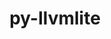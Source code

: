 ---
title: "py-llvmlite"
layout: cache
categories: [package, develop]
meta: {"versions": ["0.41.1"], "compilers": ["gcc@=11.4.0", "gcc@=9.4.0", "oneapi@=2024.2.0"], "oss": ["ubuntu20.04", "ubuntu22.04"], "platforms": ["linux"], "targets": ["neoverse_v1", "ppc64le", "x86_64_v3"], "stacks": ["e4s", "e4s-neoverse_v1", "e4s-oneapi", "e4s-power", "root"], "num_specs": 78, "num_specs_by_stack": {"root": 78, "e4s-power": 20, "e4s-neoverse_v1": 20, "e4s": 20, "e4s-oneapi": 18}}
spec_details: [{"hash": "eltafhulg2cyheyqznkdqvkswkzu4xz7", "compiler": "gcc@=9.4.0", "versions": ["0.41.1"], "os": "ubuntu20.04", "platform": "linux", "target": "ppc64le", "variants": ["build_system=python_pip"], "stacks": ["root", "e4s-power"], "size": "-", "tarball": "https://binaries.spack.io/develop/build_cache/linux-ubuntu20.04-ppc64le/gcc-9.4.0/py-llvmlite-0.41.1/linux-ubuntu20.04-ppc64le-gcc-9.4.0-py-llvmlite-0.41.1-eltafhulg2cyheyqznkdqvkswkzu4xz7.spack"}, {"hash": "fb5jutfmljw6t3un3uj6cmgeozw5u63t", "compiler": "gcc@=9.4.0", "versions": ["0.41.1"], "os": "ubuntu20.04", "platform": "linux", "target": "ppc64le", "variants": ["build_system=python_pip"], "stacks": ["root", "e4s-power"], "size": "-", "tarball": "https://binaries.spack.io/develop/build_cache/linux-ubuntu20.04-ppc64le/gcc-9.4.0/py-llvmlite-0.41.1/linux-ubuntu20.04-ppc64le-gcc-9.4.0-py-llvmlite-0.41.1-fb5jutfmljw6t3un3uj6cmgeozw5u63t.spack"}, {"hash": "ix4km6jstipb5vanhral4es5jl7kjmf5", "compiler": "gcc@=9.4.0", "versions": ["0.41.1"], "os": "ubuntu20.04", "platform": "linux", "target": "ppc64le", "variants": ["build_system=python_pip"], "stacks": ["root", "e4s-power"], "size": "-", "tarball": "https://binaries.spack.io/develop/build_cache/linux-ubuntu20.04-ppc64le/gcc-9.4.0/py-llvmlite-0.41.1/linux-ubuntu20.04-ppc64le-gcc-9.4.0-py-llvmlite-0.41.1-ix4km6jstipb5vanhral4es5jl7kjmf5.spack"}, {"hash": "cdiwy4cauh6lemdyxdidy2foljpcz572", "compiler": "gcc@=9.4.0", "versions": ["0.41.1"], "os": "ubuntu20.04", "platform": "linux", "target": "ppc64le", "variants": ["build_system=python_pip"], "stacks": ["root", "e4s-power"], "size": "-", "tarball": "https://binaries.spack.io/develop/build_cache/linux-ubuntu20.04-ppc64le/gcc-9.4.0/py-llvmlite-0.41.1/linux-ubuntu20.04-ppc64le-gcc-9.4.0-py-llvmlite-0.41.1-cdiwy4cauh6lemdyxdidy2foljpcz572.spack"}, {"hash": "5bzgobxwaeyflvh62xthfgx3vozvue3k", "compiler": "gcc@=9.4.0", "versions": ["0.41.1"], "os": "ubuntu20.04", "platform": "linux", "target": "ppc64le", "variants": ["build_system=python_pip"], "stacks": ["root", "e4s-power"], "size": "-", "tarball": "https://binaries.spack.io/develop/build_cache/linux-ubuntu20.04-ppc64le/gcc-9.4.0/py-llvmlite-0.41.1/linux-ubuntu20.04-ppc64le-gcc-9.4.0-py-llvmlite-0.41.1-5bzgobxwaeyflvh62xthfgx3vozvue3k.spack"}, {"hash": "4mbnlsk4m6hlaypozzjt7j3pbdxrewmy", "compiler": "gcc@=9.4.0", "versions": ["0.41.1"], "os": "ubuntu20.04", "platform": "linux", "target": "ppc64le", "variants": ["build_system=python_pip"], "stacks": ["root", "e4s-power"], "size": "-", "tarball": "https://binaries.spack.io/develop/build_cache/linux-ubuntu20.04-ppc64le/gcc-9.4.0/py-llvmlite-0.41.1/linux-ubuntu20.04-ppc64le-gcc-9.4.0-py-llvmlite-0.41.1-4mbnlsk4m6hlaypozzjt7j3pbdxrewmy.spack"}, {"hash": "hwnhhtcoemhqozp6lgdzoli5zzsqad4q", "compiler": "gcc@=9.4.0", "versions": ["0.41.1"], "os": "ubuntu20.04", "platform": "linux", "target": "ppc64le", "variants": ["build_system=python_pip"], "stacks": ["root", "e4s-power"], "size": "-", "tarball": "https://binaries.spack.io/develop/build_cache/linux-ubuntu20.04-ppc64le/gcc-9.4.0/py-llvmlite-0.41.1/linux-ubuntu20.04-ppc64le-gcc-9.4.0-py-llvmlite-0.41.1-hwnhhtcoemhqozp6lgdzoli5zzsqad4q.spack"}, {"hash": "sl2lctiawpzdumoewiw72rxdnsqelwfc", "compiler": "gcc@=9.4.0", "versions": ["0.41.1"], "os": "ubuntu20.04", "platform": "linux", "target": "ppc64le", "variants": ["build_system=python_pip"], "stacks": ["root", "e4s-power"], "size": "-", "tarball": "https://binaries.spack.io/develop/build_cache/linux-ubuntu20.04-ppc64le/gcc-9.4.0/py-llvmlite-0.41.1/linux-ubuntu20.04-ppc64le-gcc-9.4.0-py-llvmlite-0.41.1-sl2lctiawpzdumoewiw72rxdnsqelwfc.spack"}, {"hash": "blvyviscavylpccog6x6pvic3xvorepr", "compiler": "gcc@=9.4.0", "versions": ["0.41.1"], "os": "ubuntu20.04", "platform": "linux", "target": "ppc64le", "variants": ["build_system=python_pip"], "stacks": ["root", "e4s-power"], "size": "-", "tarball": "https://binaries.spack.io/develop/build_cache/linux-ubuntu20.04-ppc64le/gcc-9.4.0/py-llvmlite-0.41.1/linux-ubuntu20.04-ppc64le-gcc-9.4.0-py-llvmlite-0.41.1-blvyviscavylpccog6x6pvic3xvorepr.spack"}, {"hash": "b4zkfnxrtkotw4nqlylx4krmp5yc4t2l", "compiler": "gcc@=9.4.0", "versions": ["0.41.1"], "os": "ubuntu20.04", "platform": "linux", "target": "ppc64le", "variants": ["build_system=python_pip"], "stacks": ["root", "e4s-power"], "size": "-", "tarball": "https://binaries.spack.io/develop/build_cache/linux-ubuntu20.04-ppc64le/gcc-9.4.0/py-llvmlite-0.41.1/linux-ubuntu20.04-ppc64le-gcc-9.4.0-py-llvmlite-0.41.1-b4zkfnxrtkotw4nqlylx4krmp5yc4t2l.spack"}, {"hash": "csevj5diiu35hustuimogmouokrkd6x6", "compiler": "gcc@=9.4.0", "versions": ["0.41.1"], "os": "ubuntu20.04", "platform": "linux", "target": "ppc64le", "variants": ["build_system=python_pip"], "stacks": ["root", "e4s-power"], "size": "-", "tarball": "https://binaries.spack.io/develop/build_cache/linux-ubuntu20.04-ppc64le/gcc-9.4.0/py-llvmlite-0.41.1/linux-ubuntu20.04-ppc64le-gcc-9.4.0-py-llvmlite-0.41.1-csevj5diiu35hustuimogmouokrkd6x6.spack"}, {"hash": "dl7kbri4syvpyu7yoiitma6326mv3p5a", "compiler": "gcc@=9.4.0", "versions": ["0.41.1"], "os": "ubuntu20.04", "platform": "linux", "target": "ppc64le", "variants": ["build_system=python_pip"], "stacks": ["root", "e4s-power"], "size": "-", "tarball": "https://binaries.spack.io/develop/build_cache/linux-ubuntu20.04-ppc64le/gcc-9.4.0/py-llvmlite-0.41.1/linux-ubuntu20.04-ppc64le-gcc-9.4.0-py-llvmlite-0.41.1-dl7kbri4syvpyu7yoiitma6326mv3p5a.spack"}, {"hash": "fojc4ynhz5aq3nib36emn65ptgimxqpl", "compiler": "gcc@=9.4.0", "versions": ["0.41.1"], "os": "ubuntu20.04", "platform": "linux", "target": "ppc64le", "variants": ["build_system=python_pip"], "stacks": ["root", "e4s-power"], "size": "-", "tarball": "https://binaries.spack.io/develop/build_cache/linux-ubuntu20.04-ppc64le/gcc-9.4.0/py-llvmlite-0.41.1/linux-ubuntu20.04-ppc64le-gcc-9.4.0-py-llvmlite-0.41.1-fojc4ynhz5aq3nib36emn65ptgimxqpl.spack"}, {"hash": "rn25tl2klnsltnqyo5vesqohtvyjigg2", "compiler": "gcc@=9.4.0", "versions": ["0.41.1"], "os": "ubuntu20.04", "platform": "linux", "target": "ppc64le", "variants": ["build_system=python_pip"], "stacks": ["root", "e4s-power"], "size": "-", "tarball": "https://binaries.spack.io/develop/build_cache/linux-ubuntu20.04-ppc64le/gcc-9.4.0/py-llvmlite-0.41.1/linux-ubuntu20.04-ppc64le-gcc-9.4.0-py-llvmlite-0.41.1-rn25tl2klnsltnqyo5vesqohtvyjigg2.spack"}, {"hash": "t2ul6up66b64lpkopukxktnkk7ookosj", "compiler": "gcc@=9.4.0", "versions": ["0.41.1"], "os": "ubuntu20.04", "platform": "linux", "target": "ppc64le", "variants": ["build_system=python_pip"], "stacks": ["root", "e4s-power"], "size": "-", "tarball": "https://binaries.spack.io/develop/build_cache/linux-ubuntu20.04-ppc64le/gcc-9.4.0/py-llvmlite-0.41.1/linux-ubuntu20.04-ppc64le-gcc-9.4.0-py-llvmlite-0.41.1-t2ul6up66b64lpkopukxktnkk7ookosj.spack"}, {"hash": "jqzg26cpabnuhz72ryamjlezl2nj5ik3", "compiler": "gcc@=9.4.0", "versions": ["0.41.1"], "os": "ubuntu20.04", "platform": "linux", "target": "ppc64le", "variants": ["build_system=python_pip"], "stacks": ["root", "e4s-power"], "size": "-", "tarball": "https://binaries.spack.io/develop/build_cache/linux-ubuntu20.04-ppc64le/gcc-9.4.0/py-llvmlite-0.41.1/linux-ubuntu20.04-ppc64le-gcc-9.4.0-py-llvmlite-0.41.1-jqzg26cpabnuhz72ryamjlezl2nj5ik3.spack"}, {"hash": "z77psb64qv3z3wgthwtwvctie637jbtm", "compiler": "gcc@=9.4.0", "versions": ["0.41.1"], "os": "ubuntu20.04", "platform": "linux", "target": "ppc64le", "variants": ["build_system=python_pip"], "stacks": ["root", "e4s-power"], "size": "-", "tarball": "https://binaries.spack.io/develop/build_cache/linux-ubuntu20.04-ppc64le/gcc-9.4.0/py-llvmlite-0.41.1/linux-ubuntu20.04-ppc64le-gcc-9.4.0-py-llvmlite-0.41.1-z77psb64qv3z3wgthwtwvctie637jbtm.spack"}, {"hash": "uwyyombg5fvcmqfs2yssbpgfvjixgklp", "compiler": "gcc@=9.4.0", "versions": ["0.41.1"], "os": "ubuntu20.04", "platform": "linux", "target": "ppc64le", "variants": ["build_system=python_pip"], "stacks": ["root", "e4s-power"], "size": "-", "tarball": "https://binaries.spack.io/develop/build_cache/linux-ubuntu20.04-ppc64le/gcc-9.4.0/py-llvmlite-0.41.1/linux-ubuntu20.04-ppc64le-gcc-9.4.0-py-llvmlite-0.41.1-uwyyombg5fvcmqfs2yssbpgfvjixgklp.spack"}, {"hash": "r4ajs3fxq7jmiziylck4kercejahjgbo", "compiler": "gcc@=9.4.0", "versions": ["0.41.1"], "os": "ubuntu20.04", "platform": "linux", "target": "ppc64le", "variants": ["build_system=python_pip"], "stacks": ["root", "e4s-power"], "size": "-", "tarball": "https://binaries.spack.io/develop/build_cache/linux-ubuntu20.04-ppc64le/gcc-9.4.0/py-llvmlite-0.41.1/linux-ubuntu20.04-ppc64le-gcc-9.4.0-py-llvmlite-0.41.1-r4ajs3fxq7jmiziylck4kercejahjgbo.spack"}, {"hash": "w2wn72n3akaae6zwi43wr7l576ny5ulu", "compiler": "gcc@=9.4.0", "versions": ["0.41.1"], "os": "ubuntu20.04", "platform": "linux", "target": "ppc64le", "variants": ["build_system=python_pip"], "stacks": ["root", "e4s-power"], "size": "-", "tarball": "https://binaries.spack.io/develop/build_cache/linux-ubuntu20.04-ppc64le/gcc-9.4.0/py-llvmlite-0.41.1/linux-ubuntu20.04-ppc64le-gcc-9.4.0-py-llvmlite-0.41.1-w2wn72n3akaae6zwi43wr7l576ny5ulu.spack"}, {"hash": "zykppzdl2nxowq333ctehcpa2nowgzbq", "compiler": "gcc@=11.4.0", "versions": ["0.41.1"], "os": "ubuntu22.04", "platform": "linux", "target": "neoverse_v1", "variants": ["build_system=python_pip"], "stacks": ["e4s-neoverse_v1", "root"], "size": "-", "tarball": "https://binaries.spack.io/develop/build_cache/linux-ubuntu22.04-neoverse_v1/gcc-11.4.0/py-llvmlite-0.41.1/linux-ubuntu22.04-neoverse_v1-gcc-11.4.0-py-llvmlite-0.41.1-zykppzdl2nxowq333ctehcpa2nowgzbq.spack"}, {"hash": "py3vra34jmmsxzwap4sipbawpwpntgxq", "compiler": "gcc@=11.4.0", "versions": ["0.41.1"], "os": "ubuntu22.04", "platform": "linux", "target": "neoverse_v1", "variants": ["build_system=python_pip"], "stacks": ["e4s-neoverse_v1", "root"], "size": "-", "tarball": "https://binaries.spack.io/develop/build_cache/linux-ubuntu22.04-neoverse_v1/gcc-11.4.0/py-llvmlite-0.41.1/linux-ubuntu22.04-neoverse_v1-gcc-11.4.0-py-llvmlite-0.41.1-py3vra34jmmsxzwap4sipbawpwpntgxq.spack"}, {"hash": "wf6s5llxsvt3j63kpyy3qeqa5gm6nu5t", "compiler": "gcc@=11.4.0", "versions": ["0.41.1"], "os": "ubuntu22.04", "platform": "linux", "target": "neoverse_v1", "variants": ["build_system=python_pip"], "stacks": ["e4s-neoverse_v1", "root"], "size": "-", "tarball": "https://binaries.spack.io/develop/build_cache/linux-ubuntu22.04-neoverse_v1/gcc-11.4.0/py-llvmlite-0.41.1/linux-ubuntu22.04-neoverse_v1-gcc-11.4.0-py-llvmlite-0.41.1-wf6s5llxsvt3j63kpyy3qeqa5gm6nu5t.spack"}, {"hash": "4sfhbflhwfqxea5ewtq6e7disceigszs", "compiler": "gcc@=11.4.0", "versions": ["0.41.1"], "os": "ubuntu22.04", "platform": "linux", "target": "neoverse_v1", "variants": ["build_system=python_pip"], "stacks": ["e4s-neoverse_v1", "root"], "size": "-", "tarball": "https://binaries.spack.io/develop/build_cache/linux-ubuntu22.04-neoverse_v1/gcc-11.4.0/py-llvmlite-0.41.1/linux-ubuntu22.04-neoverse_v1-gcc-11.4.0-py-llvmlite-0.41.1-4sfhbflhwfqxea5ewtq6e7disceigszs.spack"}, {"hash": "w3dxj6bv7mopsbrxrow74oafo5oovewj", "compiler": "gcc@=11.4.0", "versions": ["0.41.1"], "os": "ubuntu22.04", "platform": "linux", "target": "neoverse_v1", "variants": ["build_system=python_pip"], "stacks": ["e4s-neoverse_v1", "root"], "size": "-", "tarball": "https://binaries.spack.io/develop/build_cache/linux-ubuntu22.04-neoverse_v1/gcc-11.4.0/py-llvmlite-0.41.1/linux-ubuntu22.04-neoverse_v1-gcc-11.4.0-py-llvmlite-0.41.1-w3dxj6bv7mopsbrxrow74oafo5oovewj.spack"}, {"hash": "b7ncmor5hatimehtkbxcv7dd27pztrvr", "compiler": "gcc@=11.4.0", "versions": ["0.41.1"], "os": "ubuntu22.04", "platform": "linux", "target": "neoverse_v1", "variants": ["build_system=python_pip"], "stacks": ["e4s-neoverse_v1", "root"], "size": "-", "tarball": "https://binaries.spack.io/develop/build_cache/linux-ubuntu22.04-neoverse_v1/gcc-11.4.0/py-llvmlite-0.41.1/linux-ubuntu22.04-neoverse_v1-gcc-11.4.0-py-llvmlite-0.41.1-b7ncmor5hatimehtkbxcv7dd27pztrvr.spack"}, {"hash": "knd72rlmgldn37spjju5emniy3r4quzy", "compiler": "gcc@=11.4.0", "versions": ["0.41.1"], "os": "ubuntu22.04", "platform": "linux", "target": "neoverse_v1", "variants": ["build_system=python_pip"], "stacks": ["e4s-neoverse_v1", "root"], "size": "-", "tarball": "https://binaries.spack.io/develop/build_cache/linux-ubuntu22.04-neoverse_v1/gcc-11.4.0/py-llvmlite-0.41.1/linux-ubuntu22.04-neoverse_v1-gcc-11.4.0-py-llvmlite-0.41.1-knd72rlmgldn37spjju5emniy3r4quzy.spack"}, {"hash": "daqbra7bebycncnh5cqk6kq5nayeppzh", "compiler": "gcc@=11.4.0", "versions": ["0.41.1"], "os": "ubuntu22.04", "platform": "linux", "target": "neoverse_v1", "variants": ["build_system=python_pip"], "stacks": ["e4s-neoverse_v1", "root"], "size": "-", "tarball": "https://binaries.spack.io/develop/build_cache/linux-ubuntu22.04-neoverse_v1/gcc-11.4.0/py-llvmlite-0.41.1/linux-ubuntu22.04-neoverse_v1-gcc-11.4.0-py-llvmlite-0.41.1-daqbra7bebycncnh5cqk6kq5nayeppzh.spack"}, {"hash": "57ybutxdcoqtesiden52xbzpfcfeey75", "compiler": "gcc@=11.4.0", "versions": ["0.41.1"], "os": "ubuntu22.04", "platform": "linux", "target": "neoverse_v1", "variants": ["build_system=python_pip"], "stacks": ["e4s-neoverse_v1", "root"], "size": "-", "tarball": "https://binaries.spack.io/develop/build_cache/linux-ubuntu22.04-neoverse_v1/gcc-11.4.0/py-llvmlite-0.41.1/linux-ubuntu22.04-neoverse_v1-gcc-11.4.0-py-llvmlite-0.41.1-57ybutxdcoqtesiden52xbzpfcfeey75.spack"}, {"hash": "acenwlllxqbzkybd4nrsullo3bq4ml5g", "compiler": "gcc@=11.4.0", "versions": ["0.41.1"], "os": "ubuntu22.04", "platform": "linux", "target": "neoverse_v1", "variants": ["build_system=python_pip"], "stacks": ["e4s-neoverse_v1", "root"], "size": "-", "tarball": "https://binaries.spack.io/develop/build_cache/linux-ubuntu22.04-neoverse_v1/gcc-11.4.0/py-llvmlite-0.41.1/linux-ubuntu22.04-neoverse_v1-gcc-11.4.0-py-llvmlite-0.41.1-acenwlllxqbzkybd4nrsullo3bq4ml5g.spack"}, {"hash": "2py2qnmmqm3nravzlc27hacvbh5tnazc", "compiler": "gcc@=11.4.0", "versions": ["0.41.1"], "os": "ubuntu22.04", "platform": "linux", "target": "neoverse_v1", "variants": ["build_system=python_pip"], "stacks": ["e4s-neoverse_v1", "root"], "size": "-", "tarball": "https://binaries.spack.io/develop/build_cache/linux-ubuntu22.04-neoverse_v1/gcc-11.4.0/py-llvmlite-0.41.1/linux-ubuntu22.04-neoverse_v1-gcc-11.4.0-py-llvmlite-0.41.1-2py2qnmmqm3nravzlc27hacvbh5tnazc.spack"}, {"hash": "xblo6uhmljh6mnn7ohxszna7uxpduxn2", "compiler": "gcc@=11.4.0", "versions": ["0.41.1"], "os": "ubuntu22.04", "platform": "linux", "target": "neoverse_v1", "variants": ["build_system=python_pip"], "stacks": ["e4s-neoverse_v1", "root"], "size": "-", "tarball": "https://binaries.spack.io/develop/build_cache/linux-ubuntu22.04-neoverse_v1/gcc-11.4.0/py-llvmlite-0.41.1/linux-ubuntu22.04-neoverse_v1-gcc-11.4.0-py-llvmlite-0.41.1-xblo6uhmljh6mnn7ohxszna7uxpduxn2.spack"}, {"hash": "etzgpfzrgvaygf7sttps5nmkvgwfixc3", "compiler": "gcc@=11.4.0", "versions": ["0.41.1"], "os": "ubuntu22.04", "platform": "linux", "target": "neoverse_v1", "variants": ["build_system=python_pip"], "stacks": ["e4s-neoverse_v1", "root"], "size": "-", "tarball": "https://binaries.spack.io/develop/build_cache/linux-ubuntu22.04-neoverse_v1/gcc-11.4.0/py-llvmlite-0.41.1/linux-ubuntu22.04-neoverse_v1-gcc-11.4.0-py-llvmlite-0.41.1-etzgpfzrgvaygf7sttps5nmkvgwfixc3.spack"}, {"hash": "oin6tbvjc6emhw3m3cpoxcypz2ypbuec", "compiler": "gcc@=11.4.0", "versions": ["0.41.1"], "os": "ubuntu22.04", "platform": "linux", "target": "neoverse_v1", "variants": ["build_system=python_pip"], "stacks": ["e4s-neoverse_v1", "root"], "size": "-", "tarball": "https://binaries.spack.io/develop/build_cache/linux-ubuntu22.04-neoverse_v1/gcc-11.4.0/py-llvmlite-0.41.1/linux-ubuntu22.04-neoverse_v1-gcc-11.4.0-py-llvmlite-0.41.1-oin6tbvjc6emhw3m3cpoxcypz2ypbuec.spack"}, {"hash": "ydvckafqbuqzthtja2engrak2t5y7ksl", "compiler": "gcc@=11.4.0", "versions": ["0.41.1"], "os": "ubuntu22.04", "platform": "linux", "target": "neoverse_v1", "variants": ["build_system=python_pip"], "stacks": ["e4s-neoverse_v1", "root"], "size": "-", "tarball": "https://binaries.spack.io/develop/build_cache/linux-ubuntu22.04-neoverse_v1/gcc-11.4.0/py-llvmlite-0.41.1/linux-ubuntu22.04-neoverse_v1-gcc-11.4.0-py-llvmlite-0.41.1-ydvckafqbuqzthtja2engrak2t5y7ksl.spack"}, {"hash": "e7lyr3whta67wys6quk2av3ovyyf2uii", "compiler": "gcc@=11.4.0", "versions": ["0.41.1"], "os": "ubuntu22.04", "platform": "linux", "target": "neoverse_v1", "variants": ["build_system=python_pip"], "stacks": ["e4s-neoverse_v1", "root"], "size": "-", "tarball": "https://binaries.spack.io/develop/build_cache/linux-ubuntu22.04-neoverse_v1/gcc-11.4.0/py-llvmlite-0.41.1/linux-ubuntu22.04-neoverse_v1-gcc-11.4.0-py-llvmlite-0.41.1-e7lyr3whta67wys6quk2av3ovyyf2uii.spack"}, {"hash": "mbqdvff5fxpdmd2ef435ljlrwix6753l", "compiler": "gcc@=11.4.0", "versions": ["0.41.1"], "os": "ubuntu22.04", "platform": "linux", "target": "neoverse_v1", "variants": ["build_system=python_pip"], "stacks": ["e4s-neoverse_v1", "root"], "size": "-", "tarball": "https://binaries.spack.io/develop/build_cache/linux-ubuntu22.04-neoverse_v1/gcc-11.4.0/py-llvmlite-0.41.1/linux-ubuntu22.04-neoverse_v1-gcc-11.4.0-py-llvmlite-0.41.1-mbqdvff5fxpdmd2ef435ljlrwix6753l.spack"}, {"hash": "pqzkl5stiykmfobkh4nhfg2ozdib2lnb", "compiler": "gcc@=11.4.0", "versions": ["0.41.1"], "os": "ubuntu22.04", "platform": "linux", "target": "neoverse_v1", "variants": ["build_system=python_pip"], "stacks": ["e4s-neoverse_v1", "root"], "size": "-", "tarball": "https://binaries.spack.io/develop/build_cache/linux-ubuntu22.04-neoverse_v1/gcc-11.4.0/py-llvmlite-0.41.1/linux-ubuntu22.04-neoverse_v1-gcc-11.4.0-py-llvmlite-0.41.1-pqzkl5stiykmfobkh4nhfg2ozdib2lnb.spack"}, {"hash": "ozwvasuk57regurbqm7re56zigzp5f3o", "compiler": "gcc@=11.4.0", "versions": ["0.41.1"], "os": "ubuntu22.04", "platform": "linux", "target": "neoverse_v1", "variants": ["build_system=python_pip"], "stacks": ["e4s-neoverse_v1", "root"], "size": "-", "tarball": "https://binaries.spack.io/develop/build_cache/linux-ubuntu22.04-neoverse_v1/gcc-11.4.0/py-llvmlite-0.41.1/linux-ubuntu22.04-neoverse_v1-gcc-11.4.0-py-llvmlite-0.41.1-ozwvasuk57regurbqm7re56zigzp5f3o.spack"}, {"hash": "t3obr2ksqdbdweql34fjvmkzv6wheswg", "compiler": "gcc@=11.4.0", "versions": ["0.41.1"], "os": "ubuntu22.04", "platform": "linux", "target": "neoverse_v1", "variants": ["build_system=python_pip"], "stacks": ["e4s-neoverse_v1", "root"], "size": "-", "tarball": "https://binaries.spack.io/develop/build_cache/linux-ubuntu22.04-neoverse_v1/gcc-11.4.0/py-llvmlite-0.41.1/linux-ubuntu22.04-neoverse_v1-gcc-11.4.0-py-llvmlite-0.41.1-t3obr2ksqdbdweql34fjvmkzv6wheswg.spack"}, {"hash": "qrz2jatg7xh2jibwaswlvswlru5y5tg5", "compiler": "gcc@=11.4.0", "versions": ["0.41.1"], "os": "ubuntu22.04", "platform": "linux", "target": "x86_64_v3", "variants": ["build_system=python_pip"], "stacks": ["root", "e4s"], "size": "-", "tarball": "https://binaries.spack.io/develop/build_cache/linux-ubuntu22.04-x86_64_v3/gcc-11.4.0/py-llvmlite-0.41.1/linux-ubuntu22.04-x86_64_v3-gcc-11.4.0-py-llvmlite-0.41.1-qrz2jatg7xh2jibwaswlvswlru5y5tg5.spack"}, {"hash": "7qxywqu7lkkhrb6ug5nealxumqcky7hf", "compiler": "gcc@=11.4.0", "versions": ["0.41.1"], "os": "ubuntu22.04", "platform": "linux", "target": "x86_64_v3", "variants": ["build_system=python_pip"], "stacks": ["root", "e4s"], "size": "-", "tarball": "https://binaries.spack.io/develop/build_cache/linux-ubuntu22.04-x86_64_v3/gcc-11.4.0/py-llvmlite-0.41.1/linux-ubuntu22.04-x86_64_v3-gcc-11.4.0-py-llvmlite-0.41.1-7qxywqu7lkkhrb6ug5nealxumqcky7hf.spack"}, {"hash": "b2y3eaqam67y2rs3yuhwatqj2fulyzun", "compiler": "gcc@=11.4.0", "versions": ["0.41.1"], "os": "ubuntu22.04", "platform": "linux", "target": "x86_64_v3", "variants": ["build_system=python_pip"], "stacks": ["root", "e4s"], "size": "-", "tarball": "https://binaries.spack.io/develop/build_cache/linux-ubuntu22.04-x86_64_v3/gcc-11.4.0/py-llvmlite-0.41.1/linux-ubuntu22.04-x86_64_v3-gcc-11.4.0-py-llvmlite-0.41.1-b2y3eaqam67y2rs3yuhwatqj2fulyzun.spack"}, {"hash": "a37j5czmxzc7wjyt5wuypw5jowv6pomo", "compiler": "gcc@=11.4.0", "versions": ["0.41.1"], "os": "ubuntu22.04", "platform": "linux", "target": "x86_64_v3", "variants": ["build_system=python_pip"], "stacks": ["root", "e4s"], "size": "-", "tarball": "https://binaries.spack.io/develop/build_cache/linux-ubuntu22.04-x86_64_v3/gcc-11.4.0/py-llvmlite-0.41.1/linux-ubuntu22.04-x86_64_v3-gcc-11.4.0-py-llvmlite-0.41.1-a37j5czmxzc7wjyt5wuypw5jowv6pomo.spack"}, {"hash": "goozcswmx7d2lzln5avyhbrweswyfp5y", "compiler": "gcc@=11.4.0", "versions": ["0.41.1"], "os": "ubuntu22.04", "platform": "linux", "target": "x86_64_v3", "variants": ["build_system=python_pip"], "stacks": ["root", "e4s"], "size": "-", "tarball": "https://binaries.spack.io/develop/build_cache/linux-ubuntu22.04-x86_64_v3/gcc-11.4.0/py-llvmlite-0.41.1/linux-ubuntu22.04-x86_64_v3-gcc-11.4.0-py-llvmlite-0.41.1-goozcswmx7d2lzln5avyhbrweswyfp5y.spack"}, {"hash": "rjqzjmtjopahfpipikak443euse2xkai", "compiler": "gcc@=11.4.0", "versions": ["0.41.1"], "os": "ubuntu22.04", "platform": "linux", "target": "x86_64_v3", "variants": ["build_system=python_pip"], "stacks": ["root", "e4s"], "size": "-", "tarball": "https://binaries.spack.io/develop/build_cache/linux-ubuntu22.04-x86_64_v3/gcc-11.4.0/py-llvmlite-0.41.1/linux-ubuntu22.04-x86_64_v3-gcc-11.4.0-py-llvmlite-0.41.1-rjqzjmtjopahfpipikak443euse2xkai.spack"}, {"hash": "cn5fkfu5veazr3jqslutssj2xcf2gkpr", "compiler": "gcc@=11.4.0", "versions": ["0.41.1"], "os": "ubuntu22.04", "platform": "linux", "target": "x86_64_v3", "variants": ["build_system=python_pip"], "stacks": ["root", "e4s"], "size": "-", "tarball": "https://binaries.spack.io/develop/build_cache/linux-ubuntu22.04-x86_64_v3/gcc-11.4.0/py-llvmlite-0.41.1/linux-ubuntu22.04-x86_64_v3-gcc-11.4.0-py-llvmlite-0.41.1-cn5fkfu5veazr3jqslutssj2xcf2gkpr.spack"}, {"hash": "tf7dez6hufxanpcivcxa7fvs3fkmax4c", "compiler": "gcc@=11.4.0", "versions": ["0.41.1"], "os": "ubuntu22.04", "platform": "linux", "target": "x86_64_v3", "variants": ["build_system=python_pip"], "stacks": ["root", "e4s"], "size": "-", "tarball": "https://binaries.spack.io/develop/build_cache/linux-ubuntu22.04-x86_64_v3/gcc-11.4.0/py-llvmlite-0.41.1/linux-ubuntu22.04-x86_64_v3-gcc-11.4.0-py-llvmlite-0.41.1-tf7dez6hufxanpcivcxa7fvs3fkmax4c.spack"}, {"hash": "2gth5nofm6el3ghdgd3qa5twzrx3m4rd", "compiler": "gcc@=11.4.0", "versions": ["0.41.1"], "os": "ubuntu22.04", "platform": "linux", "target": "x86_64_v3", "variants": ["build_system=python_pip"], "stacks": ["root", "e4s"], "size": "-", "tarball": "https://binaries.spack.io/develop/build_cache/linux-ubuntu22.04-x86_64_v3/gcc-11.4.0/py-llvmlite-0.41.1/linux-ubuntu22.04-x86_64_v3-gcc-11.4.0-py-llvmlite-0.41.1-2gth5nofm6el3ghdgd3qa5twzrx3m4rd.spack"}, {"hash": "stoooxaoppxvhihsn5td2h7tk7w4xcd7", "compiler": "gcc@=11.4.0", "versions": ["0.41.1"], "os": "ubuntu22.04", "platform": "linux", "target": "x86_64_v3", "variants": ["build_system=python_pip"], "stacks": ["root", "e4s"], "size": "-", "tarball": "https://binaries.spack.io/develop/build_cache/linux-ubuntu22.04-x86_64_v3/gcc-11.4.0/py-llvmlite-0.41.1/linux-ubuntu22.04-x86_64_v3-gcc-11.4.0-py-llvmlite-0.41.1-stoooxaoppxvhihsn5td2h7tk7w4xcd7.spack"}, {"hash": "p3uvdatu3z6xjewrv56ez3y74xumd56h", "compiler": "gcc@=11.4.0", "versions": ["0.41.1"], "os": "ubuntu22.04", "platform": "linux", "target": "x86_64_v3", "variants": ["build_system=python_pip"], "stacks": ["root", "e4s"], "size": "-", "tarball": "https://binaries.spack.io/develop/build_cache/linux-ubuntu22.04-x86_64_v3/gcc-11.4.0/py-llvmlite-0.41.1/linux-ubuntu22.04-x86_64_v3-gcc-11.4.0-py-llvmlite-0.41.1-p3uvdatu3z6xjewrv56ez3y74xumd56h.spack"}, {"hash": "mlksf3vnsjabwlz552qgaqxs7qru4sne", "compiler": "gcc@=11.4.0", "versions": ["0.41.1"], "os": "ubuntu22.04", "platform": "linux", "target": "x86_64_v3", "variants": ["build_system=python_pip"], "stacks": ["root", "e4s"], "size": "-", "tarball": "https://binaries.spack.io/develop/build_cache/linux-ubuntu22.04-x86_64_v3/gcc-11.4.0/py-llvmlite-0.41.1/linux-ubuntu22.04-x86_64_v3-gcc-11.4.0-py-llvmlite-0.41.1-mlksf3vnsjabwlz552qgaqxs7qru4sne.spack"}, {"hash": "5cjtxsn3vqk27t54mtky2aie5bhk3okw", "compiler": "gcc@=11.4.0", "versions": ["0.41.1"], "os": "ubuntu22.04", "platform": "linux", "target": "x86_64_v3", "variants": ["build_system=python_pip"], "stacks": ["root", "e4s"], "size": "-", "tarball": "https://binaries.spack.io/develop/build_cache/linux-ubuntu22.04-x86_64_v3/gcc-11.4.0/py-llvmlite-0.41.1/linux-ubuntu22.04-x86_64_v3-gcc-11.4.0-py-llvmlite-0.41.1-5cjtxsn3vqk27t54mtky2aie5bhk3okw.spack"}, {"hash": "ukqdw6mobkpcwryqym4kityctsri3re6", "compiler": "gcc@=11.4.0", "versions": ["0.41.1"], "os": "ubuntu22.04", "platform": "linux", "target": "x86_64_v3", "variants": ["build_system=python_pip"], "stacks": ["root", "e4s"], "size": "-", "tarball": "https://binaries.spack.io/develop/build_cache/linux-ubuntu22.04-x86_64_v3/gcc-11.4.0/py-llvmlite-0.41.1/linux-ubuntu22.04-x86_64_v3-gcc-11.4.0-py-llvmlite-0.41.1-ukqdw6mobkpcwryqym4kityctsri3re6.spack"}, {"hash": "uvoykyvdxhnrgfzgm2jxdw6f2qbwjdag", "compiler": "gcc@=11.4.0", "versions": ["0.41.1"], "os": "ubuntu22.04", "platform": "linux", "target": "x86_64_v3", "variants": ["build_system=python_pip"], "stacks": ["root", "e4s"], "size": "-", "tarball": "https://binaries.spack.io/develop/build_cache/linux-ubuntu22.04-x86_64_v3/gcc-11.4.0/py-llvmlite-0.41.1/linux-ubuntu22.04-x86_64_v3-gcc-11.4.0-py-llvmlite-0.41.1-uvoykyvdxhnrgfzgm2jxdw6f2qbwjdag.spack"}, {"hash": "xu73uvcbfia54byn6izu4gcli2nbvylr", "compiler": "gcc@=11.4.0", "versions": ["0.41.1"], "os": "ubuntu22.04", "platform": "linux", "target": "x86_64_v3", "variants": ["build_system=python_pip"], "stacks": ["root", "e4s"], "size": "-", "tarball": "https://binaries.spack.io/develop/build_cache/linux-ubuntu22.04-x86_64_v3/gcc-11.4.0/py-llvmlite-0.41.1/linux-ubuntu22.04-x86_64_v3-gcc-11.4.0-py-llvmlite-0.41.1-xu73uvcbfia54byn6izu4gcli2nbvylr.spack"}, {"hash": "xk52vlo2rmtdwa4dtu52y5yoxv3n2a6x", "compiler": "gcc@=11.4.0", "versions": ["0.41.1"], "os": "ubuntu22.04", "platform": "linux", "target": "x86_64_v3", "variants": ["build_system=python_pip"], "stacks": ["root", "e4s"], "size": "-", "tarball": "https://binaries.spack.io/develop/build_cache/linux-ubuntu22.04-x86_64_v3/gcc-11.4.0/py-llvmlite-0.41.1/linux-ubuntu22.04-x86_64_v3-gcc-11.4.0-py-llvmlite-0.41.1-xk52vlo2rmtdwa4dtu52y5yoxv3n2a6x.spack"}, {"hash": "yibry3wazrm2o4nfkfbuxidopqhzhncb", "compiler": "gcc@=11.4.0", "versions": ["0.41.1"], "os": "ubuntu22.04", "platform": "linux", "target": "x86_64_v3", "variants": ["build_system=python_pip"], "stacks": ["root", "e4s"], "size": "-", "tarball": "https://binaries.spack.io/develop/build_cache/linux-ubuntu22.04-x86_64_v3/gcc-11.4.0/py-llvmlite-0.41.1/linux-ubuntu22.04-x86_64_v3-gcc-11.4.0-py-llvmlite-0.41.1-yibry3wazrm2o4nfkfbuxidopqhzhncb.spack"}, {"hash": "zueeenqzvmfxxlzrcs5osxbjypfoex2i", "compiler": "gcc@=11.4.0", "versions": ["0.41.1"], "os": "ubuntu22.04", "platform": "linux", "target": "x86_64_v3", "variants": ["build_system=python_pip"], "stacks": ["root", "e4s"], "size": "-", "tarball": "https://binaries.spack.io/develop/build_cache/linux-ubuntu22.04-x86_64_v3/gcc-11.4.0/py-llvmlite-0.41.1/linux-ubuntu22.04-x86_64_v3-gcc-11.4.0-py-llvmlite-0.41.1-zueeenqzvmfxxlzrcs5osxbjypfoex2i.spack"}, {"hash": "hirl7kjppj2u6d33ofaxp46uabnx2dcb", "compiler": "gcc@=11.4.0", "versions": ["0.41.1"], "os": "ubuntu22.04", "platform": "linux", "target": "x86_64_v3", "variants": ["build_system=python_pip"], "stacks": ["root", "e4s"], "size": "-", "tarball": "https://binaries.spack.io/develop/build_cache/linux-ubuntu22.04-x86_64_v3/gcc-11.4.0/py-llvmlite-0.41.1/linux-ubuntu22.04-x86_64_v3-gcc-11.4.0-py-llvmlite-0.41.1-hirl7kjppj2u6d33ofaxp46uabnx2dcb.spack"}, {"hash": "bg3pahqxt26inj2dzxyha2lc7p7h3dwd", "compiler": "oneapi@=2024.2.0", "versions": ["0.41.1"], "os": "ubuntu22.04", "platform": "linux", "target": "x86_64_v3", "variants": ["build_system=python_pip"], "stacks": ["root", "e4s-oneapi"], "size": "-", "tarball": "https://binaries.spack.io/develop/build_cache/linux-ubuntu22.04-x86_64_v3/oneapi-2024.2.0/py-llvmlite-0.41.1/linux-ubuntu22.04-x86_64_v3-oneapi-2024.2.0-py-llvmlite-0.41.1-bg3pahqxt26inj2dzxyha2lc7p7h3dwd.spack"}, {"hash": "bjkcnopvc5hbrhaatnyxbryyenexmhuz", "compiler": "oneapi@=2024.2.0", "versions": ["0.41.1"], "os": "ubuntu22.04", "platform": "linux", "target": "x86_64_v3", "variants": ["build_system=python_pip"], "stacks": ["root", "e4s-oneapi"], "size": "-", "tarball": "https://binaries.spack.io/develop/build_cache/linux-ubuntu22.04-x86_64_v3/oneapi-2024.2.0/py-llvmlite-0.41.1/linux-ubuntu22.04-x86_64_v3-oneapi-2024.2.0-py-llvmlite-0.41.1-bjkcnopvc5hbrhaatnyxbryyenexmhuz.spack"}, {"hash": "p3bwsadye46c2x3lqg3m4hlb4re7ua5i", "compiler": "oneapi@=2024.2.0", "versions": ["0.41.1"], "os": "ubuntu22.04", "platform": "linux", "target": "x86_64_v3", "variants": ["build_system=python_pip"], "stacks": ["root", "e4s-oneapi"], "size": "-", "tarball": "https://binaries.spack.io/develop/build_cache/linux-ubuntu22.04-x86_64_v3/oneapi-2024.2.0/py-llvmlite-0.41.1/linux-ubuntu22.04-x86_64_v3-oneapi-2024.2.0-py-llvmlite-0.41.1-p3bwsadye46c2x3lqg3m4hlb4re7ua5i.spack"}, {"hash": "3gvoh4eelbk3y2dwm24jpwwdwarjfjyx", "compiler": "oneapi@=2024.2.0", "versions": ["0.41.1"], "os": "ubuntu22.04", "platform": "linux", "target": "x86_64_v3", "variants": ["build_system=python_pip"], "stacks": ["root", "e4s-oneapi"], "size": "-", "tarball": "https://binaries.spack.io/develop/build_cache/linux-ubuntu22.04-x86_64_v3/oneapi-2024.2.0/py-llvmlite-0.41.1/linux-ubuntu22.04-x86_64_v3-oneapi-2024.2.0-py-llvmlite-0.41.1-3gvoh4eelbk3y2dwm24jpwwdwarjfjyx.spack"}, {"hash": "5up2drq3bfxj5catt5ooy5ky2hvnkvkg", "compiler": "oneapi@=2024.2.0", "versions": ["0.41.1"], "os": "ubuntu22.04", "platform": "linux", "target": "x86_64_v3", "variants": ["build_system=python_pip"], "stacks": ["root", "e4s-oneapi"], "size": "-", "tarball": "https://binaries.spack.io/develop/build_cache/linux-ubuntu22.04-x86_64_v3/oneapi-2024.2.0/py-llvmlite-0.41.1/linux-ubuntu22.04-x86_64_v3-oneapi-2024.2.0-py-llvmlite-0.41.1-5up2drq3bfxj5catt5ooy5ky2hvnkvkg.spack"}, {"hash": "dwtgztv65oj4oxcvncukyvh7a24pquwc", "compiler": "oneapi@=2024.2.0", "versions": ["0.41.1"], "os": "ubuntu22.04", "platform": "linux", "target": "x86_64_v3", "variants": ["build_system=python_pip"], "stacks": ["root", "e4s-oneapi"], "size": "-", "tarball": "https://binaries.spack.io/develop/build_cache/linux-ubuntu22.04-x86_64_v3/oneapi-2024.2.0/py-llvmlite-0.41.1/linux-ubuntu22.04-x86_64_v3-oneapi-2024.2.0-py-llvmlite-0.41.1-dwtgztv65oj4oxcvncukyvh7a24pquwc.spack"}, {"hash": "pegkk3yiodqhsry55fzb6ud3cqdsrr4r", "compiler": "oneapi@=2024.2.0", "versions": ["0.41.1"], "os": "ubuntu22.04", "platform": "linux", "target": "x86_64_v3", "variants": ["build_system=python_pip"], "stacks": ["root", "e4s-oneapi"], "size": "-", "tarball": "https://binaries.spack.io/develop/build_cache/linux-ubuntu22.04-x86_64_v3/oneapi-2024.2.0/py-llvmlite-0.41.1/linux-ubuntu22.04-x86_64_v3-oneapi-2024.2.0-py-llvmlite-0.41.1-pegkk3yiodqhsry55fzb6ud3cqdsrr4r.spack"}, {"hash": "nmalyzqvl763rag3wpp3pe6scj3rbdsw", "compiler": "oneapi@=2024.2.0", "versions": ["0.41.1"], "os": "ubuntu22.04", "platform": "linux", "target": "x86_64_v3", "variants": ["build_system=python_pip"], "stacks": ["root", "e4s-oneapi"], "size": "-", "tarball": "https://binaries.spack.io/develop/build_cache/linux-ubuntu22.04-x86_64_v3/oneapi-2024.2.0/py-llvmlite-0.41.1/linux-ubuntu22.04-x86_64_v3-oneapi-2024.2.0-py-llvmlite-0.41.1-nmalyzqvl763rag3wpp3pe6scj3rbdsw.spack"}, {"hash": "phuey56dfxay4luqry56mwnyfjwg36mr", "compiler": "oneapi@=2024.2.0", "versions": ["0.41.1"], "os": "ubuntu22.04", "platform": "linux", "target": "x86_64_v3", "variants": ["build_system=python_pip"], "stacks": ["root", "e4s-oneapi"], "size": "-", "tarball": "https://binaries.spack.io/develop/build_cache/linux-ubuntu22.04-x86_64_v3/oneapi-2024.2.0/py-llvmlite-0.41.1/linux-ubuntu22.04-x86_64_v3-oneapi-2024.2.0-py-llvmlite-0.41.1-phuey56dfxay4luqry56mwnyfjwg36mr.spack"}, {"hash": "t2ygtgjde6l4rfaois2qd43l6gv3l7ek", "compiler": "oneapi@=2024.2.0", "versions": ["0.41.1"], "os": "ubuntu22.04", "platform": "linux", "target": "x86_64_v3", "variants": ["build_system=python_pip"], "stacks": ["root", "e4s-oneapi"], "size": "-", "tarball": "https://binaries.spack.io/develop/build_cache/linux-ubuntu22.04-x86_64_v3/oneapi-2024.2.0/py-llvmlite-0.41.1/linux-ubuntu22.04-x86_64_v3-oneapi-2024.2.0-py-llvmlite-0.41.1-t2ygtgjde6l4rfaois2qd43l6gv3l7ek.spack"}, {"hash": "vfer3knkz3bx3a4t36fjow3sb5b2azdn", "compiler": "oneapi@=2024.2.0", "versions": ["0.41.1"], "os": "ubuntu22.04", "platform": "linux", "target": "x86_64_v3", "variants": ["build_system=python_pip"], "stacks": ["root", "e4s-oneapi"], "size": "-", "tarball": "https://binaries.spack.io/develop/build_cache/linux-ubuntu22.04-x86_64_v3/oneapi-2024.2.0/py-llvmlite-0.41.1/linux-ubuntu22.04-x86_64_v3-oneapi-2024.2.0-py-llvmlite-0.41.1-vfer3knkz3bx3a4t36fjow3sb5b2azdn.spack"}, {"hash": "neirky7nrpb6vibgdbjjn7whc5sslhrx", "compiler": "oneapi@=2024.2.0", "versions": ["0.41.1"], "os": "ubuntu22.04", "platform": "linux", "target": "x86_64_v3", "variants": ["build_system=python_pip"], "stacks": ["root", "e4s-oneapi"], "size": "-", "tarball": "https://binaries.spack.io/develop/build_cache/linux-ubuntu22.04-x86_64_v3/oneapi-2024.2.0/py-llvmlite-0.41.1/linux-ubuntu22.04-x86_64_v3-oneapi-2024.2.0-py-llvmlite-0.41.1-neirky7nrpb6vibgdbjjn7whc5sslhrx.spack"}, {"hash": "qjsbavexkt2jsqxe34lmkqxlbd7jwywv", "compiler": "oneapi@=2024.2.0", "versions": ["0.41.1"], "os": "ubuntu22.04", "platform": "linux", "target": "x86_64_v3", "variants": ["build_system=python_pip"], "stacks": ["root", "e4s-oneapi"], "size": "-", "tarball": "https://binaries.spack.io/develop/build_cache/linux-ubuntu22.04-x86_64_v3/oneapi-2024.2.0/py-llvmlite-0.41.1/linux-ubuntu22.04-x86_64_v3-oneapi-2024.2.0-py-llvmlite-0.41.1-qjsbavexkt2jsqxe34lmkqxlbd7jwywv.spack"}, {"hash": "yss7obsxxxz63dpqvvhumd2uyzgrddmk", "compiler": "oneapi@=2024.2.0", "versions": ["0.41.1"], "os": "ubuntu22.04", "platform": "linux", "target": "x86_64_v3", "variants": ["build_system=python_pip"], "stacks": ["root", "e4s-oneapi"], "size": "-", "tarball": "https://binaries.spack.io/develop/build_cache/linux-ubuntu22.04-x86_64_v3/oneapi-2024.2.0/py-llvmlite-0.41.1/linux-ubuntu22.04-x86_64_v3-oneapi-2024.2.0-py-llvmlite-0.41.1-yss7obsxxxz63dpqvvhumd2uyzgrddmk.spack"}, {"hash": "w4bresrp65eoe7iq7pwtsj446pp3pww7", "compiler": "oneapi@=2024.2.0", "versions": ["0.41.1"], "os": "ubuntu22.04", "platform": "linux", "target": "x86_64_v3", "variants": ["build_system=python_pip"], "stacks": ["root", "e4s-oneapi"], "size": "-", "tarball": "https://binaries.spack.io/develop/build_cache/linux-ubuntu22.04-x86_64_v3/oneapi-2024.2.0/py-llvmlite-0.41.1/linux-ubuntu22.04-x86_64_v3-oneapi-2024.2.0-py-llvmlite-0.41.1-w4bresrp65eoe7iq7pwtsj446pp3pww7.spack"}, {"hash": "vzwm6uxtxfcbylqp5z4xmleajikcpy3s", "compiler": "oneapi@=2024.2.0", "versions": ["0.41.1"], "os": "ubuntu22.04", "platform": "linux", "target": "x86_64_v3", "variants": ["build_system=python_pip"], "stacks": ["root", "e4s-oneapi"], "size": "-", "tarball": "https://binaries.spack.io/develop/build_cache/linux-ubuntu22.04-x86_64_v3/oneapi-2024.2.0/py-llvmlite-0.41.1/linux-ubuntu22.04-x86_64_v3-oneapi-2024.2.0-py-llvmlite-0.41.1-vzwm6uxtxfcbylqp5z4xmleajikcpy3s.spack"}, {"hash": "qnwrmjfnssrocil6ajxfjn2hm4gp6au3", "compiler": "oneapi@=2024.2.0", "versions": ["0.41.1"], "os": "ubuntu22.04", "platform": "linux", "target": "x86_64_v3", "variants": ["build_system=python_pip"], "stacks": ["root", "e4s-oneapi"], "size": "-", "tarball": "https://binaries.spack.io/develop/build_cache/linux-ubuntu22.04-x86_64_v3/oneapi-2024.2.0/py-llvmlite-0.41.1/linux-ubuntu22.04-x86_64_v3-oneapi-2024.2.0-py-llvmlite-0.41.1-qnwrmjfnssrocil6ajxfjn2hm4gp6au3.spack"}, {"hash": "xskgjcxatr5vxkuvrxtpmug7grapvbv4", "compiler": "oneapi@=2024.2.0", "versions": ["0.41.1"], "os": "ubuntu22.04", "platform": "linux", "target": "x86_64_v3", "variants": ["build_system=python_pip"], "stacks": ["root", "e4s-oneapi"], "size": "-", "tarball": "https://binaries.spack.io/develop/build_cache/linux-ubuntu22.04-x86_64_v3/oneapi-2024.2.0/py-llvmlite-0.41.1/linux-ubuntu22.04-x86_64_v3-oneapi-2024.2.0-py-llvmlite-0.41.1-xskgjcxatr5vxkuvrxtpmug7grapvbv4.spack"}]
---